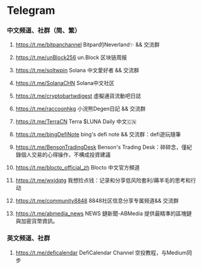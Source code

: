 # Telegram

### 中文频道、社群（简、繁）

1. https://t.me/bitpanchannel Bitpan的Neverland✨ && 交流群

2. https://t.me/unBlock256 un.Block 区块链周报

3. https://t.me/soltwpin Solana 中文愛好者 && 交流群
4. https://t.me/SolanaCHN Solana中文社区

5. https://t.me/cryptobartwdigest 虛擬通貨流動吧日誌

6. https://t.me/raccoonhkg 小浣熊Degen日記 && 交流群

7. https://t.me/TerraCN Terra $LUNA Daily 中文🇨🇳

8. https://t.me/bingDefiNote bing's defi note && 交流群：defi遊玩隨筆

9. https://t.me/BensonTradingDesk Benson's Trading Desk：碎碎念，僅紀錄個人交易的心得操作，不構成投資建議

10. https://t.me/blocto_official_zh Blocto 中文官方頻道

11. https://t.me/wxjdqtg 我想捡点钱：记录和分享低风险套利/薅羊毛的思考和行动

12. https://t.me/community8848 8848社区信息分享专属频道&& 交流群

13. https://t.me/abmedia_news NEWS 鏈新聞-ABMedia 提供最精準的區塊鏈與加密貨幣資訊。

### 英文频道、社群

1. https://t.me/deficalendar DefiCalendar Channel 空投教程，与Medium同步

